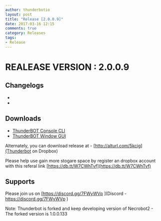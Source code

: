 ```yaml
---
author: thunderbotio
layout: post
title: "Release [2.0.0.9]"
date: 2017-03-16 12:15
comments: true
category: Releases
tags:
- Release
---
```


# REALEASE VERSION : 2.0.0.9

## Changelogs
- 
- 

## Downloads
- [ThunderBOT Console CLI](/releases/2.0.0.9/ThunderBOT.CLI.zip)
- [ThunderBOT Window GUI](/releases/2.0.0.9/ThunderBOT.Win.zip)

Alternately, you can download release at - [http://alturl.com/5kcig](Thunderbot on Dropbox)

Please help use gain more stogare space by register an dropbox account with this referal link [https://db.tt/W7CWhTvf](https://db.tt/W7CWhTvf)

## Supports

Please join us on [https://discord.gg/7FWyWVp ](Discord - https://discord.gg/7FWyWVp )

Note: Thunderbot is forked and keep developing version of Necrobot2 - The forked version is 1.0.0.133
